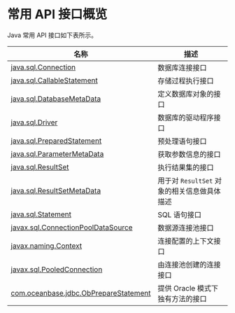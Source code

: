 # 常用 API 接口概览 

Java 常用 API 接口如下表所示。


|      名称        |         描述              |
|-----------------|---------------------------|
| [java.sql.Connection](../300.common-interfaces/200.java-sql-connection.md)  | 数据库连接接口    |
| [java.sql.CallableStatement](../300.common-interfaces/300.java-sql-callablestatement.md) | 存储过程执行接口  |
| [java.sql.DatabaseMetaData](../300.common-interfaces/400.java-sql-databasemetadata.md)   | 定义数据库对象的接口  |
| [java.sql.Driver](../300.common-interfaces/500.java-sql-driver.md) | 数据库的驱动程序接口  |
| [java.sql.PreparedStatement](../300.common-interfaces/600.java-sql-preparedstatement.md) | 预处理语句接口   |
| [java.sql.ParameterMetaData](../300.common-interfaces/700.java-sql-parametermetadata.md) | 获取参数信息的接口    |
| [java.sql.ResultSet](../300.common-interfaces/800.java-sql-resultset.md)                 | 执行结果集的接口   |
| [java.sql.ResultSetMetaData](../300.common-interfaces/900.java-sql-resultsetmetadata.md) | 用于对 `ResultSet` 对象的相关信息做具体描述 |
| [java.sql.Statement](../300.common-interfaces/1000.java-sql-statement.md)                | SQL 语句接口    |
| [javax.sql.ConnectionPoolDataSource](../300.common-interfaces/1100.javax-sql-connectionpooldatasource.md) | 数据源连接池接口   |
| [javax.naming.Context](../300.common-interfaces/1200.javax-naming-context.md)            | 连接配置的上下文接口   |
| [javax.sql.PooledConnection](../300.common-interfaces/1300.javax-sql-pooledconnection.md)| 由连接池创建的连接接口      |
| [com.oceanbase.jdbc.ObPrepareStatement](1400.jdbc-obpreparestatement.md)| 提供 Oracle 模式下独有方法的接口|


